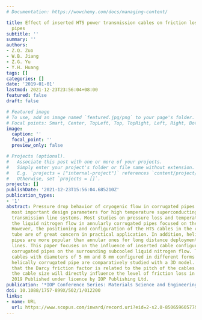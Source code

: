 ```yaml
---
# Documentation: https://wowchemy.com/docs/managing-content/

title: Effect of inserted HTS power transmission cables on friction loss in corrugated
  pipes
subtitle: ''
summary: ''
authors:
- Z.Q. Zuo
- W.B. Jiang
- Z.G. Yu
- Y.H. Huang
tags: []
categories: []
date: '2019-01-01'
lastmod: 2021-12-23T23:56:04+08:00
featured: false
draft: false

# Featured image
# To use, add an image named `featured.jpg/png` to your page's folder.
# Focal points: Smart, Center, TopLeft, Top, TopRight, Left, Right, BottomLeft, Bottom, BottomRight.
image:
  caption: ''
  focal_point: ''
  preview_only: false

# Projects (optional).
#   Associate this post with one or more of your projects.
#   Simply enter your project's folder or file name without extension.
#   E.g. `projects = ["internal-project"]` references `content/project/deep-learning/index.md`.
#   Otherwise, set `projects = []`.
projects: []
publishDate: '2021-12-23T15:56:04.685210Z'
publication_types:
- '1'
abstract: Pressure drop behavior of cryogenic flow in corrugated pipes is one of the
  most important design parameters for high temperature superconducting (HTS) power
  transmission line systems. Most studies on pressure loss and temperature rise study
  the liquid nitrogen flow in annularly corrugated pipes focused on the pipe geometries.
  However, the positioning and configuration of the HTS cables in the corrugated shell
  tube are of great concern in practical application. In addition, helically corrugated
  pipes are more popular than annular ones for long distance deployment of HTS transmission
  lines. This paper focuses on the influence of inserted cable configuration in helically
  corrugated pipes on the surrounding subcooled liquid nitrogen flow. Triple and quadruple
  cables with diameters of 5 mm and 8 mm configured in different forms in a Φ40 mm
  helically corrugated pipe are comparatively studied with a 3D model. Results show
  that the Darcy friction factor is related to the pitch of the cables. The gaps and
  the cable size will directly influence the level of friction loss in the pipe. ©
  2019 Published under licence by IOP Publishing Ltd.
publication: '*IOP Conference Series: Materials Science and Engineering*'
doi: 10.1088/1757-899X/502/1/012200
links:
- name: URL
  url: https://www.scopus.com/inward/record.uri?eid=2-s2.0-85065960577&doi=10.1088%2f1757-899X%2f502%2f1%2f012200&partnerID=40&md5=9015055403bd2b0c35e83be1c0cdc18f
---
```

